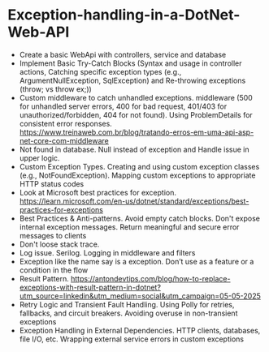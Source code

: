 # Exception-handling-in-a-DotNet-Web-API

- Create a basic WebApi with controllers, service and database
- Implement Basic Try-Catch Blocks (Syntax and usage in controller actions, Catching specific exception types (e.g., ArgumentNullException, SqlException) and Re-throwing exceptions (throw; vs throw ex;))
- Custom middleware to catch unhandled exceptions. middleware (500 for unhandled server errors, 400 for bad request, 401/403 for unauthorized/forbidden, 404 for not found). Using ProblemDetails for consistent error responses. https://www.treinaweb.com.br/blog/tratando-erros-em-uma-api-asp-net-core-com-middleware
- Not found in database. Null instead of exception and Handle issue in upper logic.
- Custom Exception Types. Creating and using custom exception classes (e.g., NotFoundException). Mapping custom exceptions to appropriate HTTP status codes
- Look at Microsoft best practices for exception. https://learn.microsoft.com/en-us/dotnet/standard/exceptions/best-practices-for-exceptions
- Best Practices & Anti-patterns. Avoid empty catch blocks. Don't expose internal exception messages. Return meaningful and secure error messages to clients
- Don't loose stack trace.
- Log issue. Serilog. Logging in middleware and filters
- Exception like the name say is a exception. Don’t use as a feature or a condition in the flow
- Result Pattern. https://antondevtips.com/blog/how-to-replace-exceptions-with-result-pattern-in-dotnet?utm_source=linkedin&utm_medium=social&utm_campaign=05-05-2025
- Retry Logic and Transient Fault Handling. Using Polly for retries, fallbacks, and circuit breakers. Avoiding overuse in non-transient exceptions
- Exception Handling in External Dependencies. HTTP clients, databases, file I/O, etc. Wrapping external service errors in custom exceptions




